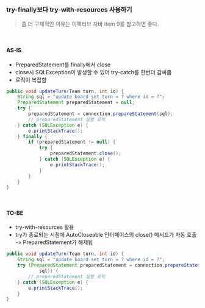 ### try-finally보다 try-with-resources 사용하기

> 좀 더 구체적인 이유는 이펙티브 자바 item 9를 참고하면 좋다.

<br/>

#### AS-IS

- PreparedStatement를 finally에서 close
- close시 SQLException이 발생할 수 있어 try-catch를 한번더 감싸줌
- 로직이 복잡함

```java
public void updateTurn(Team turn, int id) {
    String sql = "update board set turn = ? where id = ?";
    PreparedStatement preparedStatement = null;
    try {
        preparedStatement = connection.prepareStatement(sql);
        // preparedStatement 실행 로직 
    } catch (SQLException e) {
        e.printStackTrace();
    } finally {
        if (preparedStatement != null) {
            try {
                preparedStatement.close();
            } catch (SQLException e) {
                e.printStackTrace();
            }
        }
    }
}
```

<br/>

#### TO-BE

- try-with-resources 활용
- try가 종료되는 시점에 AutoCloseable 인터페이스의 close() 메서드가 자동 호출  
  -> PreparedStatement가 해제됨

```java
public void updateTurn(Team turn, int id) {
    String sql = "update board set turn = ? where id = ?";
    try (PreparedStatement preparedStatement = connection.prepareStatement(
            sql)) {
        // preparedStatement 실행 로직 
    } catch (SQLException e) {
        e.printStackTrace();
    }
}
```